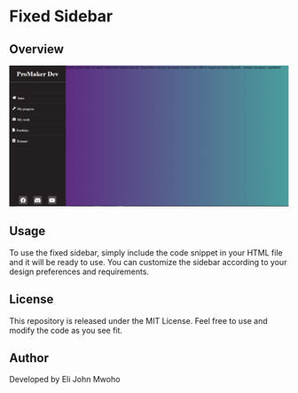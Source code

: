 # Fixed Sidebar

## Overview
![sidebar](./images/sidebar.png "sidebar")
## Usage
To use the fixed sidebar, simply include the code snippet in your HTML file and it will be ready to use. You can customize the sidebar according to your design preferences and requirements.
## License
This repository is released under the MIT License. Feel free to use and modify the code as you see fit.
## Author
Developed by Eli John Mwoho